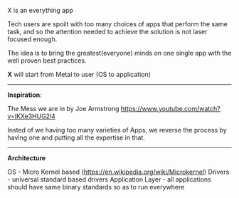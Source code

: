 X is an everything app

Tech users are spoilt with too many choices of apps that perform the same task, and so the attention needed to achieve the solution is not laser focused enough.

The idea is to bring the greatest(everyone) minds on one single app with the well proven best practices.

**X** will start from Metal to user (OS to application)


_________________
**Inspiration**:

The Mess we are in by Joe Armstrong
https://www.youtube.com/watch?v=lKXe3HUG2l4

Insted of we having too many varieties of Apps, we reverse the process by having one and putting all the expertise in that.


_____________________
**Architecture**

OS - Micro Kernel based (https://en.wikipedia.org/wiki/Microkernel)
Drivers - universal standard based drivers
Application Layer - all applications should have same binary standards so as to run everywhere


